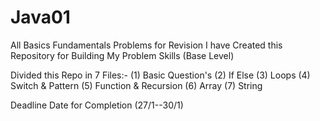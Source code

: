 # Java01
All Basics Fundamentals Problems for Revision 
I have Created this Repository for Building My Problem Skills (Base Level) 

Divided this Repo in 7 Files:-
(1) Basic Question's
(2) If Else 
(3) Loops 
(4) Switch & Pattern
(5) Function & Recursion 
(6) Array
(7) String

Deadline Date for Completion (27/1--30/1)

